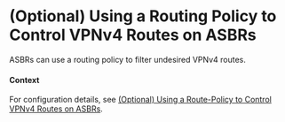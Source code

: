 (Optional) Using a Routing Policy to Control VPNv4 Routes on ASBRs
==================================================================

ASBRs can use a routing policy to filter undesired VPNv4
routes.

#### Context

For configuration details, see [(Optional) Using a Route-Policy to Control VPNv4 Routes on ASBRs](dc_vrp_mpls-l3vpn-v4_cfg_0160.html).